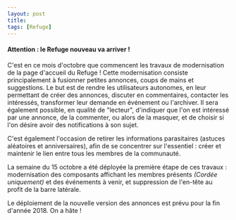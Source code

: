 ```yaml
---
layout: post
title:
tags: [Refuge]
---
```


#### Attention : le Refuge nouveau va arriver !

C'est en ce mois d'octobre que commencent les travaux de modernisation de la page d'accueil du Refuge ! Cette modernisation consiste principalement à fusionner petites annonces, coups de mains et suggestions. Le but est de rendre les utilisateurs autonomes, en leur permettant de créer des annonces, discuter en commentaires, contacter les intéressés, transformer leur demande en événement ou l'archiver. Il sera également possible, en qualité de "lecteur", d'indiquer que l'on est intéressé par une annonce, de la commenter, ou alors de la masquer, et de choisir si l'on désire avoir des notifications à son sujet.

C'est également l'occasion de retirer les informations parasitaires (astuces aléatoires et anniversaires), afin de se concentrer sur l'essentiel : créer et maintenir le lien entre tous les membres de la communauté.

La semaine du 15 octobre a été déployée la première étape de ces travaux : modernisation des composants affichant les membres présents *(Cordée uniquement)* et des événements à venir, et suppression de l'en-tête au profit de la barre latérale.

Le déploiement de la nouvelle version des annonces est prévu pour la fin d'année 2018. On a hâte !
